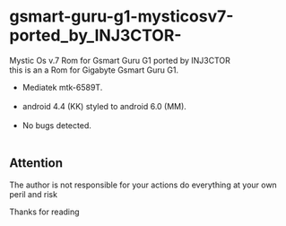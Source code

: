 # gsmart-guru-g1-mysticosv7-ported_by_INJ3CTOR-<br>
Mystic Os v.7 Rom for Gsmart Guru G1 ported by INJ3CTOR<br>
this is an a Rom for Gigabyte Gsmart Guru G1.<br>
<ul>
<li>Mediatek mtk-6589T.</li><br>
<li>android 4.4 (KK) styled to android 6.0 (MM).</li><br>
<li>No bugs detected.</li><br>
</ul>

<h2 style: color:red;>Attention</h2>
<p>The author is not responsible for your actions do everything at your own peril and risk</p>
<p>Thanks for reading</p>
